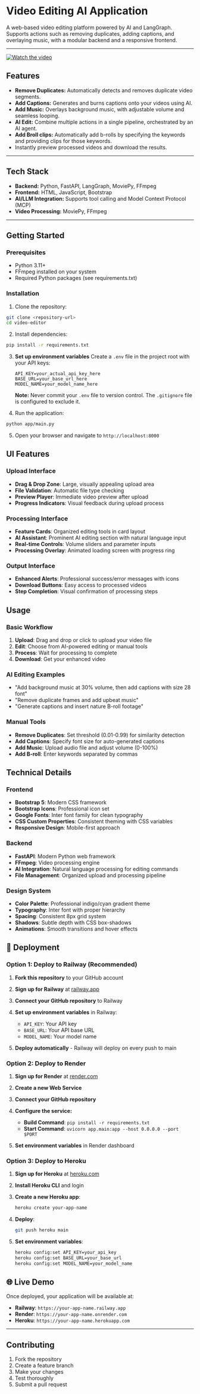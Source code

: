 # Video Editing AI Application

A web-based video editing platform powered by AI and LangGraph.  
Supports actions such as removing duplicates, adding captions, and overlaying music, with a modular backend and a responsive frontend.

---

[![Watch the video](https://img.youtube.com/vi/0Re9DLinMQc/hqdefault.jpg)](https://www.youtube.com/embed/0Re9DLinMQc)


## Features

- **Remove Duplicates:** Automatically detects and removes duplicate video segments.
- **Add Captions:** Generates and burns captions onto your videos using AI.
- **Add Music:** Overlays background music, with adjustable volume and seamless looping.
- **AI Edit:** Combine multiple actions in a single pipeline, orchestrated by an AI agent.
- **Add Broll clips:** Automatically add b-rolls by specifying the keywords and providing clips for those keywords.
- Instantly preview processed videos and download the results.

---

## Tech Stack

- **Backend:** Python, FastAPI, LangGraph, MoviePy, FFmpeg
- **Frontend:** HTML, JavaScript, Bootstrap
- **AI/LLM Integration:** Supports tool calling and Model Context Protocol (MCP)
- **Video Processing:** MoviePy, FFmpeg

---

## Getting Started

### Prerequisites
- Python 3.11+
- FFmpeg installed on your system
- Required Python packages (see requirements.txt)

### Installation

1. Clone the repository:
```bash
git clone <repository-url>
cd video-editor
```

2. Install dependencies:
```bash
pip install -r requirements.txt
```

3. **Set up environment variables**
    Create a `.env` file in the project root with your API keys:
    ```
    API_KEY=your_actual_api_key_here
    BASE_URL=your_base_url_here
    MODEL_NAME=your_model_name_here
    ```
    
    **Note:** Never commit your `.env` file to version control. The `.gitignore` file is configured to exclude it.

4. Run the application:
```bash
python app/main.py
```

5. Open your browser and navigate to `http://localhost:8000`

## UI Features

### Upload Interface
- **Drag & Drop Zone**: Large, visually appealing upload area
- **File Validation**: Automatic file type checking
- **Preview Player**: Immediate video preview after upload
- **Progress Indicators**: Visual feedback during upload process

### Processing Interface
- **Feature Cards**: Organized editing tools in card layout
- **AI Assistant**: Prominent AI editing section with natural language input
- **Real-time Controls**: Volume sliders and parameter inputs
- **Processing Overlay**: Animated loading screen with progress ring

### Output Interface
- **Enhanced Alerts**: Professional success/error messages with icons
- **Download Buttons**: Easy access to processed videos
- **Step Completion**: Visual confirmation of processing steps

## Usage

### Basic Workflow
1. **Upload**: Drag and drop or click to upload your video file
2. **Edit**: Choose from AI-powered editing or manual tools
3. **Process**: Wait for processing to complete
4. **Download**: Get your enhanced video

### AI Editing Examples
- "Add background music at 30% volume, then add captions with size 28 font"
- "Remove duplicate frames and add upbeat music"
- "Generate captions and insert nature B-roll footage"

### Manual Tools
- **Remove Duplicates**: Set threshold (0.01-0.99) for similarity detection
- **Add Captions**: Specify font size for auto-generated captions
- **Add Music**: Upload audio file and adjust volume (0-100%)
- **Add B-roll**: Enter keywords separated by commas

## Technical Details

### Frontend
- **Bootstrap 5**: Modern CSS framework
- **Bootstrap Icons**: Professional icon set
- **Google Fonts**: Inter font family for clean typography
- **CSS Custom Properties**: Consistent theming with CSS variables
- **Responsive Design**: Mobile-first approach

### Backend
- **FastAPI**: Modern Python web framework
- **FFmpeg**: Video processing engine
- **AI Integration**: Natural language processing for editing commands
- **File Management**: Organized upload and processing pipeline

### Design System
- **Color Palette**: Professional indigo/cyan gradient theme
- **Typography**: Inter font with proper hierarchy
- **Spacing**: Consistent 8px grid system
- **Shadows**: Subtle depth with CSS box-shadows
- **Animations**: Smooth transitions and hover effects

## 🚀 Deployment

### Option 1: Deploy to Railway (Recommended)

1. **Fork this repository** to your GitHub account

2. **Sign up for Railway** at [railway.app](https://railway.app)

3. **Connect your GitHub repository** to Railway

4. **Set up environment variables** in Railway:
   - `API_KEY`: Your API key
   - `BASE_URL`: Your API base URL
   - `MODEL_NAME`: Your model name

5. **Deploy automatically** - Railway will deploy on every push to main

### Option 2: Deploy to Render

1. **Sign up for Render** at [render.com](https://render.com)

2. **Create a new Web Service**

3. **Connect your GitHub repository**

4. **Configure the service:**
   - **Build Command**: `pip install -r requirements.txt`
   - **Start Command**: `uvicorn app.main:app --host 0.0.0.0 --port $PORT`

5. **Set environment variables** in Render dashboard

### Option 3: Deploy to Heroku

1. **Sign up for Heroku** at [heroku.com](https://heroku.com)

2. **Install Heroku CLI** and login

3. **Create a new Heroku app**:
   ```bash
   heroku create your-app-name
   ```

4. **Deploy**:
   ```bash
   git push heroku main
   ```

5. **Set environment variables**:
   ```bash
   heroku config:set API_KEY=your_api_key
   heroku config:set BASE_URL=your_base_url
   heroku config:set MODEL_NAME=your_model_name
   ```

## 🌐 Live Demo

Once deployed, your application will be available at:
- **Railway**: `https://your-app-name.railway.app`
- **Render**: `https://your-app-name.onrender.com`
- **Heroku**: `https://your-app-name.herokuapp.com`

---

## Contributing
1. Fork the repository
2. Create a feature branch
3. Make your changes
4. Test thoroughly
5. Submit a pull request


